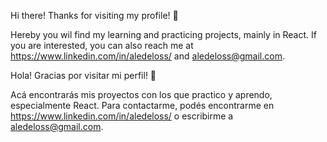 Hi there! Thanks for visiting my profile! 🤗

Hereby you wil find my learning and practicing projects, mainly in React.
If you are interested, you can also reach me at https://www.linkedin.com/in/aledeloss/ and aledeloss@gmail.com.


Hola! Gracias por visitar mi perfil! 🤗

Acá encontrarás mis proyectos con los que practico y aprendo, especialmente React.
Para contactarme, podés encontrarme en https://www.linkedin.com/in/aledeloss/ o escribirme a aledeloss@gmail.com.
